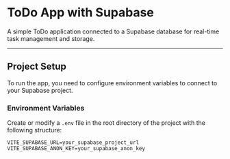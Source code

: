 # ToDo App with Supabase

A simple ToDo application connected to a Supabase database for real-time task management and storage.

---

## Project Setup

To run the app, you need to configure environment variables to connect to your Supabase project.

### Environment Variables

Create or modify a `.env` file in the root directory of the project with the following structure:

```env
VITE_SUPABASE_URL=your_supabase_project_url
VITE_SUPABASE_ANON_KEY=your_supabase_anon_key

